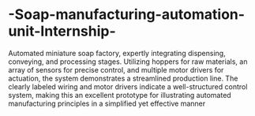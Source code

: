 # -Soap-manufacturing-automation-unit-Internship-

Automated miniature soap factory, expertly integrating dispensing, conveying, and processing 
stages. Utilizing hoppers for raw materials, an array of sensors for precise control, and multiple motor drivers 
for actuation, the system demonstrates a streamlined production line. The clearly labeled wiring and motor 
drivers indicate a well-structured control system, making this an excellent prototype for illustrating 
automated manufacturing principles in a simplified yet effective manner 
